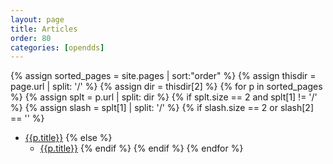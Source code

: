 ```yaml
---
layout: page
title: Articles
order: 80
categories: [opendds]
---
```

{% assign sorted_pages = site.pages | sort:"order" %}
{% assign thisdir = page.url | split: '/' %}
{% assign dir = thisdir[2] %}
{% for p in sorted_pages %}
  {% assign splt = p.url | split: dir %}
  {% if splt.size == 2 and splt[1] != '/' %}
    {% assign slash = splt[1] | split: '/' %}
    {% if slash.size == 2 or slash[2] == '' %}
- <a class="page-link" href="{{p.url | prepend: site.baseurl}}">{{p.title}}</a>
    {% else %}
   - <a class="page-link" href="{{p.url | prepend: site.baseurl}}">{{p.title}}</a>
    {% endif %}
  {% endif %}
{% endfor %}
